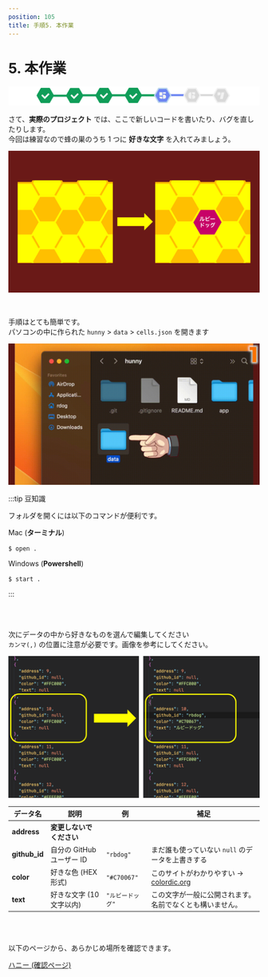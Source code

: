 ```yaml
---
position: 105
title: 手順5. 本作業
---
```


# 5. 本作業

![image](/tutorial/stepper-5.png)

さて、**実際のプロジェクト** では、ここで新しいコードを書いたり、バグを直したりします。  
今回は練習なので蜂の巣のうち 1 つに **好きな文字** を入れてみましょう。

![image](/tutorial/app.png)

<br />

手順はとても簡単です。  
パソコンの中に作られた `hunny` > `data` > `cells.json` を開きます

![gif](/tutorial/folder.gif)

:::tip 豆知識

フォルダを開くには以下のコマンドが便利です。

Mac (**ターミナル**)

```
$ open .
```

Windows (**Powershell**)

```
$ start .
```

:::

<br />

<br />

次にデータの中から好きなものを選んで編集してください  
`カンマ(,)` の位置に注意が必要です。画像を参考にしてください。

![image](/tutorial/cells-json.png)

| データ名      | 説明                      | 例                | 補足                                                                 |
| ------------- | ------------------------- | ----------------- | -------------------------------------------------------------------- |
| **address**   | **変更しないでください**  |                   |                                                                      |
| **github_id** | 自分の GitHub ユーザー ID | `"rbdog"`         | まだ誰も使っていない `null` のデータを上書きする                     |
| **color**     | 好きな色 (HEX 形式)       | `"#C70067"`       | このサイトがわかりやすい → [colordic.org](https://www.colordic.org/) |
| **text**      | 好きな文字 (10 文字以内)  | `"ルビードッグ" ` | この文字が一般に公開されます。名前でなくとも構いません。             |

<br />

<br />

以下のページから、あらかじめ場所を確認できます。

<a href="https://hunny-viewer.web.app" class='linkbutton'>ハニー (確認ページ)</a>
